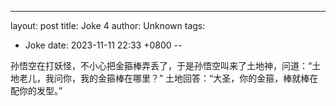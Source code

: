 ---
layout: post
title: Joke 4
author: Unknown
tags:
- Joke
date: 2023-11-11 22:33 +0800
--

孙悟空在打妖怪，不小心把金箍棒弄丢了，于是孙悟空叫来了土地神，问道：“土地老儿，我问你，我的金箍棒在哪里？”
土地回答：“大圣，你的金箍，棒就棒在配你的发型。”
